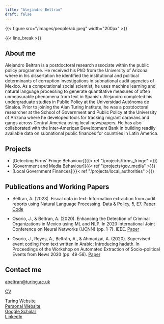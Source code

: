 ```yaml
---
title: "Alejandro Beltran"
draft: false
---
```


{{< figure src="/images/people/ab.jpeg" width="200px" >}}

{{< line_break >}}

## About me

Alejandro Beltran is a postdoctoral research associate within the public policy programme. He received his PhD from the University of Arizona where in his dissertation he identified the institutional and political determinants of corruption investigations in subnational audit agencies of Mexico. As a computational social scientist, he uses machine learning and natural language processing to generate quantitative measures of often unmeasurable phenomena from text in Spanish. Alejandro completed his undergraduate studies in Public Policy at the Universidad Autónoma de Sinaloa. Prior to joining the Alan Turing Institute, he was a postdoctoral researcher at the School of Government and Public Policy at the University of Arizona where he developed tools for tracking migrant caravans and gangs across Central America using local newspapers. He has also collaborated with the Inter-American Development Bank in building readily available data on subnational public finances for countries in Latin America.

## Projects

* [Detecting Firms' Fringe Behaviour]({{< ref "/projects/firms_fringe" >}}) 
* [Government and Media Behaviour]({{< ref "/projects/gov_media" >}}) 
* [Local Government Finances]({{< ref "/projects/local_authorities" >}}) 



## Publications and Working Papers

* Beltran, A. (2023). Fiscal data in text: Information extraction from audit reports using Natural Language Processing. Data & Policy, 5, E7. [Paper](https://doi.org/10.1017/dap.2023.4) [Code](https://github.com/AlejandroBeltranA/Sinaloa-Audits)

* Osorio, J., & Beltran, A. (2020). Enhancing the Detection of Criminal Organizations in Mexico using ML and NLP. In 2020 International Joint Conference on Neural Networks (IJCNN) (pp. 1-7). IEEE. [Paper](https://ieeexplore.ieee.org/abstract/document/9207039) 

* Osorio, J., Reyes, A., Beltrán, A., & Ahmadzai, A. (2020). Supervised event coding from text written in Arabic: Introducing hadath. In Proceedings of the Workshop on Automated Extraction of Socio-political Events from News 2020 (pp. 49-56). [Paper](https://aclanthology.org/2020.aespen-1.9/)

## Contact me

abeltran@turing.ac.uk

[CV](https://drive.google.com/file/d/1drRIX32MaPWlXWZQqj0oSQnuQ7Sn53lx/view?usp=sharing)

[Turing Website](https://www.turing.ac.uk/people/researchers/alejandro-beltran)  
[Personal Website](https://www.beltranalejandro.com)   
[Google Scholar](https://scholar.google.com/citations?user=w-5RBX8AAAAJ&hl=en)    
[LinkedIn](https://www.linkedin.com/in/beltranalejandro)      
